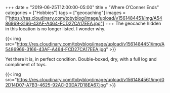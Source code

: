 +++
date = "2019-06-25T12:00:00-05:00"
title = "Where O’Conner Ends"
categories = ["Hobbies"]
tags = ["geocaching"]
images = ["https://res.cloudinary.com/tobyblog/image/upload/v1561484451/img/A5486969-3166-43AF-A464-FCD27CA17EEA.jpg"]
+++
The geocache hidden in this location is no longer listed. I wonder why.

{{< img src="https://res.cloudinary.com/tobyblog/image/upload/v1561484451/img/A5486969-3166-43AF-A464-FCD27CA17EEA.jpg" >}}

Yet there it is, in perfect condition. Double-boxed, dry, with a full log and compliment of toys.

{{< img src="https://res.cloudinary.com/tobyblog/image/upload/v1561484561/img/02D14D07-A7B3-4625-92AC-20DA7D18EA67.jpg" >}}
